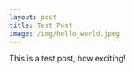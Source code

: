 ```yaml
---
layout: post
title: Test Post
image: /img/hello_world.jpeg
---
```


This is a test post, how exciting!
